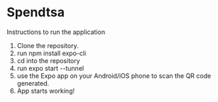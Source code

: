 # Spendtsa

Instructions to run the application

1. Clone the repository.
2. run npm install expo-cli
3. cd into the repository
4. run expo start --tunnel
5. use the Expo app on your Android/iOS phone to scan the QR code generated.
6. App starts working!
